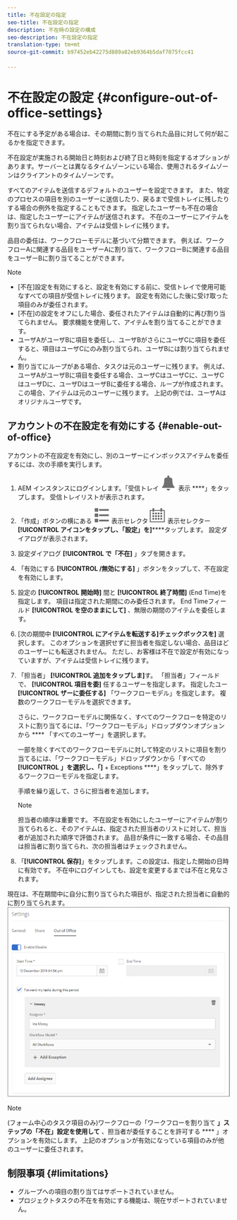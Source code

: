 ```yaml
---
title: 不在設定の指定
seo-title: 不在設定の指定
description: 不在時の設定の構成
seo-description: 不在設定の指定
translation-type: tm+mt
source-git-commit: b97452eb42275d889a82eb9364b5daf7075fcc41

---
```




# 不在設定の設定 {#configure-out-of-office-settings}

不在にする予定がある場合は、その期間に割り当てられた品目に対して何が起こるかを指定できます。

不在設定が実施される開始日と時刻および終了日と時刻を指定するオプションがあります。サーバーとは異なるタイムゾーンにいる場合、使用されるタイムゾーンはクライアントのタイムゾーンです。

すべてのアイテムを送信するデフォルトのユーザーを設定できます。 また、特定のプロセスの項目を別のユーザーに送信したり、戻るまで受信トレイに残したりする場合の例外を指定することもできます。 指定したユーザーも不在の場合は、指定したユーザーにアイテムが送信されます。 不在のユーザーにアイテムを割り当てられない場合、アイテムは受信トレイに残ります。

品目の委任は、ワークフローモデルに基づいて分類できます。 例えば、ワークフローAに関連する品目をユーザーAに割り当て、ワークフローBに関連する品目をユーザーBに割り当てることができます。


>[!NOTE]
>
> * [不在]設定を有効にすると、設定を有効にする前に、受信トレイで使用可能なすべての項目が受信トレイに残ります。 設定を有効にした後に受け取った項目のみが委任されます。
> * [不在]の設定をオフにした場合、委任されたアイテムは自動的に再び割り当てられません。 要求機能を使用して、アイテムを割り当てることができます。
> * ユーザAがユーザBに項目を委任し、ユーザBがさらにユーザCに項目を委任すると、項目はユーザCにのみ割り当てられ、ユーザBには割り当てられません。
> * 割り当てにループがある場合、タスクは元のユーザーに残ります。 例えば、ユーザAがユーザBに項目を委任する場合、ユーザCはユーザCに、ユーザCはユーザDに、ユーザDはユーザBに委任する場合、ループが作成されます。 この場合、アイテムは元のユーザーに残ります。 上記の例では、ユーザAはオリジナルユーザです。


## アカウントの不在設定を有効にする {#enable-out-of-office}

アカウントの不在設定を有効にし、別のユーザーにインボックスアイテムを委任するには、次の手順を実行します。

1. AEM インスタンスにログインします。「受信トレイ ![」アイコンをタップし、「すべてを](assets/bell.svg) 表示 ****」をタップします。 受信トレイリストが表示されます。
1. 「作成」ボタンの横にある ![](assets/viewlist.svg) 表示セレクタ ![ーまたは](assets/calendar.svg) 表示セレクター **[!UICONTROL アイコンをタップし、「設定」を]******&#x200B;タップします。 設定ダイアログが表示されます。
1. 設定ダイアログ **[!UICONTROL で「不在]** 」タブを開きます。
1. 「有効にする **[!UICONTROL /無効にする]** 」ボタンをタップして、不在設定を有効にします。
1. 設定の **[!UICONTROL 開始時]** 間と **[!UICONTROL 終了時間]** (End Time)を指定します。 項目は指定された期間にのみ委任されます。 End Timeフィールド **[!UICONTROL を空のままにして]** 、無限の期間のアイテムを委任します。
1. [次の期間中 **[!UICONTROL にアイテムを転送する]チェックボックスを]** 選択します。 このオプションを選択せずに担当者を指定しない場合、品目はどのユーザーにも転送されません。 ただし、お客様は不在で設定が有効になっていますが、アイテムは受信トレイに残ります。
1. 「担当者」 **[!UICONTROL 追加をタップしま]**&#x200B;す。 「担当者」フィールドで、 **[!UICONTROL 項目を委]** 任するユーザーを指定します。 指定したユー **[!UICONTROL ザーに委任する]** 「ワークフローモデル」を指定します。 複数のワークフローモデルを選択できます。

   さらに、ワークフローモデルに関係なく、すべてのワークフローを特定のリストに割り当てるには、「ワークフローモデル」ドロップダウンオプションから **** 「すべてのユーザー」を選択します。 <br>

   一部を除くすべてのワークフローモデルに対して特定のリストに項目を割り当てるには、「ワークフローモデル」ドロップダウンから「すべての **[!UICONTROL 」を選択し、「]** + Exceptions ****」をタップして、除外するワークフローモデルを指定します。
   <br>

   手順を繰り返して、さらに担当者を追加します。 <br>

   >[!NOTE]
   >
   >担当者の順序は重要です。 不在設定を有効にしたユーザーにアイテムが割り当てられると、そのアイテムは、指定された担当者のリストに対して、担当者が追加された順序で評価されます。 品目が条件に一致する場合、その品目は担当者に割り当てられ、次の担当者はチェックされません。

1. 「**[!UICONTROL 保存]**」をタップします。この設定は、指定した開始の日時に有効です。 不在中にログインしても、設定を変更するまでは不在と見なされます。

現在は、不在期間中に自分に割り当てられた項目が、指定された担当者に自動的に割り当てられます。
![不在](assets/out-of-office.png)

>[!NOTE]
>
>(フォーム中心のタスク項目のみ)ワークフローの「ワークフローを割り当て **」ステップの「不在」設定を使用して** 、担当者が委任することを許可する **** 」オプションを有効にします。 上記のオプションが有効になっている項目のみが他のユーザーに委任されます。

## 制限事項 {#limitations}

* グループへの項目の割り当てはサポートされていません。
* プロジェクトタスクの不在を有効にする機能は、現在サポートされていません。
